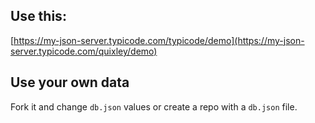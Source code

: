 ## Use this:

[https://my-json-server.typicode.com/typicode/demo](https://my-json-server.typicode.com/quixley/demo)

## Use your own data

Fork it and change `db.json` values or create a repo with a `db.json` file.
